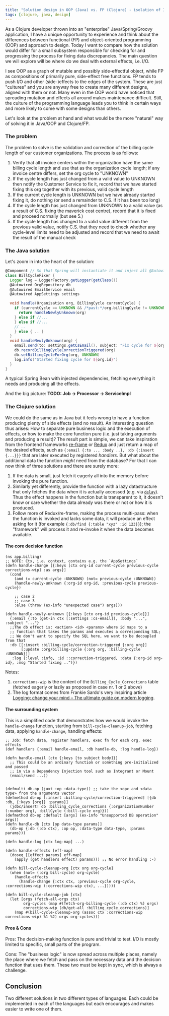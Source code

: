 ```yaml
---
title: "Solution design in OOP (Java) vs. FP (Clojure) - isolation of I/O or not?"
tags: [clojure, java, design]
---
```


As a Clojure developer thrown into an "enterprise" Java/Spring/Groovy application, I have a unique opportunity to experience and think about the differences between functional (FP) and object-oriented programming (OOP) and approach to design. Today I want to compare how the solution would differ for a small subsystem responsible for checking for and progressing the process for fixing data discrepancies. The main question we will explore will be where do we deal with external effects, i.e. I/O.

I see OOP as a graph of mutable and possibly side-effectful object, while FP as compositions of primarily pure, side-effect free functions. FP tends to push I/O and other (side-)effects to the edges of the system.
These are just "cultures" and you are anyway free to create many different designs, aligned with them or not. Many even in the OOP world have noticed that spreading mutation and effects all around makes maintenance difficult. Still, the culture of the programming language leads you to think in certain ways and more likely to come with some designs than others.

Let's look at the problem at hand and what would be the more "natural" way of solving it in Java/OOP and Clojure/FP.

### The problem

The problem to solve is the validation and correction of the billing cycle length of our customer organizations. The process is as follows:

1. Verify that all invoice centers within the organization have the same billing cycle length and use that as the organization cycle length; if any invoice centre differs, set the org cycle to "UNKNOWN"
2. If the cycle length has just changed from a valid value to UNKNOWN then notify the Customer Service to fix it, record that we have started fixing this org together with its previous, valid cycle length
3. If the current cycle length is UNKNOWN but we have already started fixing it, do nothing (or send a remainder to C.S. if it has been too long)
4. If the cycle length has just changed from UNKNOWN to a valid value (as a result of C.S. fixing the maverick cost centre), record that it is fixed and proceed normally (but see 5.)
5. If the cycle length has changed to a valid value different from the previous valid value, notify C.S. that they need to check whether any cycle-level limits need to be adjusted and record that we need to await the result of the manual check

### The Java solution

Let's zoom in into the heart of the solution:

``` groovy FIXME
@Component // So that Spring will instantiate it and inject all @Autowired dependencies
class BillCycleFixer {
  Logger log = LoggerFactory.getLogger(getClass())
  @Autowired OrgRepository db
  @Autowired EmailService email
  @Autowired AppSettings settings

  void handle(Organisation org, BillingCycle currentCycle) {
    if (currentCycle == UNKNOWN && /*past:*/org.billingCycle != UNKNOWN) {
      return handleNewlyUnknown(org)
    } else if //...
    } else if //...
    // ..
    } else { .. }
  }
  void handleNewlyUnknown(org) {
    email.send(to: settings.getCsEmail(), subject: "Fix cycle for ${org.id}", body: "...")
    db.recordBillingCycleCorrectionTriggered(org)
    db.setBillingCycleForOrg(org, UNKNOWN)
    log.info("Started fixing cycle for ${org.id}")
  }
}
```

A typical Spring Bean with injected dependencies, fetching everything it needs and producing all the effects.

And the big picture: **TODO: Job -> Processor -> ServiceImpl**

### The Clojure solution

We could do the same as in Java but it feels wrong to have a function producing plenty of side effects (and no result). An interesting question thus arises: How to separate pure business logic and the execution of effects, or how to make the core function pure (i.e. just taking arguments and producing a result)? The result part is simple, we can take inspiration from the frontend frameworks [re-frame](https://github.com/Day8/re-frame#it-is-a-6-domino-cascade) or [Redux](https://redux.js.org/) and just return a map of the desired effects, such as `{:email {:to .., :body ..}, :db {:insert {...}}}` that are later executed by registered _handlers_. But what about the additional data the function _might_ need from the database? For that I can now think of three solutions and there are surely more:

1. If the data is small, just fetch it eagerly all into the memory before invoking the pure function.
2. Similarly yet differently, provide the function with a lazy datastructure that only fetches the data when it is actually accessed (e.g. via [`delay`](https://conj.io/store/v0/org.clojure/clojure/latest/clj/clojure.core/delay/)). Thus the effect happens in the function but is transparent to it, it doesn't know or care whether the data already was there or not or how it is produced.
3. Follow more of Redux/re-frame, making the process multi-pass: when the function is invoked and lacks some data, it will produce an effect asking for it (for example `{:db/find {:table "xyz" :id 123}}`); the "framework" will process it and re-invoke it when the data becomes available.

#### The core decision function

``` FIXME clojure
(ns app.billing)
;; NOTE: Ctx, i.e. context, contains e.g. the `AppSettings`
(defn handle-change [{:keys [ctx org-id current-cycle previous-cycle corrections-wip] :as args}]
  (cond
    (and (= current-cycle :UNKNOWN) (not= previous-cycle :UNKNOWN))
    (handle-newly-unknown {:org-id org-id, :previous-cycle previous-cycle})

    ;; case 2
    ;; case 3
    :else (throw (ex-info "unexpected case") args)))

(defn handle-newly-unknown [{:keys [ctx org-id previous-cycle]}]
  {:email {:to (get-in ctx [:settings :cs-email]), :body "...", :subject "..."}
  ;;The db effect is: <action> <id> <params> where id maps to a
  ;; function that takes the params and executes a corresponding SQL;
  ;; We don't want to specify the SQL here, we want to be decoupled from that
  :db [[:insert :billing-cycle/correction-triggered {:org org}]
       [:update :org/billing-cycle {:org org, :billing-cycle :UNKNOWN}]]
   :log {:level :info, :id ::correction-triggered, :data {:org-id org-id}, :msg "Started fixing ..")})
```

Notes:

1. `corrections-wip` is the content of the `Billing_Cycle_Corrections` table (fetched eagerly or lazily as proposed in case nr. 1 or 2 above)
2. The log format comes from Frankie Sardo's very inspiring article [
Logging: change your mind – The ultimate guide on modern logging](https://juxt.pro/blog/posts/logging.html).

#### The surrounding system

This is a simplified code that demonstrates how we would invoke the `handle-change` function, starting from `bill-cycle-cleanup-job`, fetching data, applying `handle-change`, handling effects:

```
;; Job: fetch data, register handlers, exec fn for each org, exec effects
(def handlers {:email handle-email, :db handle-db, :log handle-log})

(defn handle-email [ctx {:keys [to subject body]}]
  ;; This could be an ordinary function or something pre-initialized and passed
  ;; in via a Dependency Injection tool such as Integrant or Mount
  (email/send ...))


(defmulti db-op (juxt :op :data-type)) ;; take the <op> and <data type> from the arguments vector
(defmethod db-op [:insert :billing-cycle/correction-triggered] [{db :db, {:keys [org]} :params}]
  (jdbc/insert! db :billing_cycle_corrections {:organizationNumber (:number org), :billCycle (:bill-cycle org)}))
(defmethod db-op :default [args] (ex-info "Unsupported DB operation" args))
(defn handle-db [ctx [op data-type params]]
  (db-op {:db (:db ctx), :op op, :data-type data-type, :params params}))

(defn handle-log [ctx log-map] ...)

(defn handle-effects [eff-map]
  (doseq [[effect params] eff-map]
    (apply (get handlers effect) params))) ;; No error handling :-)

(defn bill-cycle-cleanup-org [ctx org org-cycle]
  (when (not= (:org bill-cycle) org-cycle)
    (handle-effects
      (handle-change {:ctx ctx, :previous-cycle org-cycle, :corrections-wip (:corrections-wip ctx), ...}))))

(defn bill-cycle-cleanup-job [ctx]
  (let [orgs (fetch-all-orgs ctx)
        org-cycles (map #(fetch-org-billing-cycle (:db ctx) %) orgs)
        corrections-wip (db/get-all :billing_cycle_corrections)]
    (map #(bill-cycle-cleanup-org (assoc ctx :corrections-wip corrections-wip) %1 %2) orgs org-cycles)))
```

#### Pros & Cons

Pros: The decision-making function is pure and trivial to test. I/O is mostly limited to specific, small parts of the program.

Cons: The "business logic" is now spread across multiple places, namely the place where we fetch and pass on the necessary data and the decision function that uses them. These two must be kept in sync, which is always a challenge.

## Conclusion

Two different solutions in two different types of languages. Each could be implemented in each of the languages but each encourages and makes easier to write one of them.
